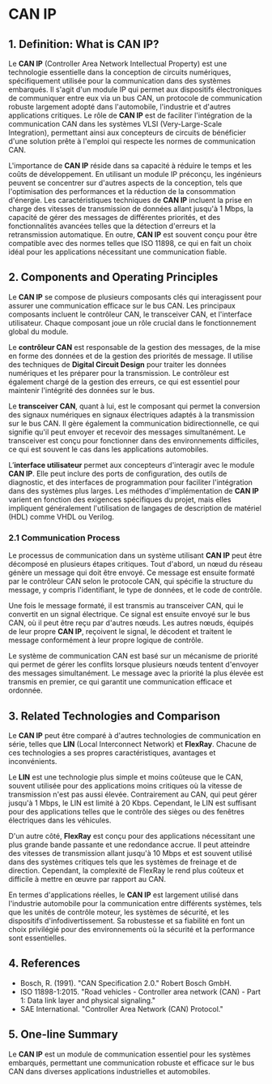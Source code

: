 # CAN IP

## 1. Definition: What is **CAN IP**?
Le **CAN IP** (Controller Area Network Intellectual Property) est une technologie essentielle dans la conception de circuits numériques, spécifiquement utilisée pour la communication dans des systèmes embarqués. Il s'agit d'un module IP qui permet aux dispositifs électroniques de communiquer entre eux via un bus CAN, un protocole de communication robuste largement adopté dans l'automobile, l'industrie et d'autres applications critiques. Le rôle de **CAN IP** est de faciliter l'intégration de la communication CAN dans les systèmes VLSI (Very-Large-Scale Integration), permettant ainsi aux concepteurs de circuits de bénéficier d'une solution prête à l'emploi qui respecte les normes de communication CAN.

L'importance de **CAN IP** réside dans sa capacité à réduire le temps et les coûts de développement. En utilisant un module IP préconçu, les ingénieurs peuvent se concentrer sur d'autres aspects de la conception, tels que l'optimisation des performances et la réduction de la consommation d'énergie. Les caractéristiques techniques de **CAN IP** incluent la prise en charge des vitesses de transmission de données allant jusqu'à 1 Mbps, la capacité de gérer des messages de différentes priorités, et des fonctionnalités avancées telles que la détection d'erreurs et la retransmission automatique. En outre, **CAN IP** est souvent conçu pour être compatible avec des normes telles que ISO 11898, ce qui en fait un choix idéal pour les applications nécessitant une communication fiable.

## 2. Components and Operating Principles
Le **CAN IP** se compose de plusieurs composants clés qui interagissent pour assurer une communication efficace sur le bus CAN. Les principaux composants incluent le contrôleur CAN, le transceiver CAN, et l'interface utilisateur. Chaque composant joue un rôle crucial dans le fonctionnement global du module.

Le **contrôleur CAN** est responsable de la gestion des messages, de la mise en forme des données et de la gestion des priorités de message. Il utilise des techniques de **Digital Circuit Design** pour traiter les données numériques et les préparer pour la transmission. Le contrôleur est également chargé de la gestion des erreurs, ce qui est essentiel pour maintenir l'intégrité des données sur le bus.

Le **transceiver CAN**, quant à lui, est le composant qui permet la conversion des signaux numériques en signaux électriques adaptés à la transmission sur le bus CAN. Il gère également la communication bidirectionnelle, ce qui signifie qu'il peut envoyer et recevoir des messages simultanément. Le transceiver est conçu pour fonctionner dans des environnements difficiles, ce qui est souvent le cas dans les applications automobiles.

L’**interface utilisateur** permet aux concepteurs d'interagir avec le module **CAN IP**. Elle peut inclure des ports de configuration, des outils de diagnostic, et des interfaces de programmation pour faciliter l'intégration dans des systèmes plus larges. Les méthodes d'implémentation de **CAN IP** varient en fonction des exigences spécifiques du projet, mais elles impliquent généralement l'utilisation de langages de description de matériel (HDL) comme VHDL ou Verilog.

### 2.1 Communication Process
Le processus de communication dans un système utilisant **CAN IP** peut être décomposé en plusieurs étapes critiques. Tout d'abord, un nœud du réseau génère un message qui doit être envoyé. Ce message est ensuite formaté par le contrôleur CAN selon le protocole CAN, qui spécifie la structure du message, y compris l'identifiant, le type de données, et le code de contrôle.

Une fois le message formaté, il est transmis au transceiver CAN, qui le convertit en un signal électrique. Ce signal est ensuite envoyé sur le bus CAN, où il peut être reçu par d'autres nœuds. Les autres nœuds, équipés de leur propre **CAN IP**, reçoivent le signal, le décodent et traitent le message conformément à leur propre logique de contrôle.

Le système de communication CAN est basé sur un mécanisme de priorité qui permet de gérer les conflits lorsque plusieurs nœuds tentent d'envoyer des messages simultanément. Le message avec la priorité la plus élevée est transmis en premier, ce qui garantit une communication efficace et ordonnée.

## 3. Related Technologies and Comparison
Le **CAN IP** peut être comparé à d'autres technologies de communication en série, telles que **LIN** (Local Interconnect Network) et **FlexRay**. Chacune de ces technologies a ses propres caractéristiques, avantages et inconvénients.

Le **LIN** est une technologie plus simple et moins coûteuse que le CAN, souvent utilisée pour des applications moins critiques où la vitesse de transmission n'est pas aussi élevée. Contrairement au CAN, qui peut gérer jusqu'à 1 Mbps, le LIN est limité à 20 Kbps. Cependant, le LIN est suffisant pour des applications telles que le contrôle des sièges ou des fenêtres électriques dans les véhicules.

D'un autre côté, **FlexRay** est conçu pour des applications nécessitant une plus grande bande passante et une redondance accrue. Il peut atteindre des vitesses de transmission allant jusqu'à 10 Mbps et est souvent utilisé dans des systèmes critiques tels que les systèmes de freinage et de direction. Cependant, la complexité de FlexRay le rend plus coûteux et difficile à mettre en œuvre par rapport au CAN.

En termes d'applications réelles, le **CAN IP** est largement utilisé dans l'industrie automobile pour la communication entre différents systèmes, tels que les unités de contrôle moteur, les systèmes de sécurité, et les dispositifs d'infodivertissement. Sa robustesse et sa fiabilité en font un choix privilégié pour des environnements où la sécurité et la performance sont essentielles.

## 4. References
- Bosch, R. (1991). "CAN Specification 2.0." Robert Bosch GmbH.
- ISO 11898-1:2015. "Road vehicles - Controller area network (CAN) - Part 1: Data link layer and physical signaling."
- SAE International. "Controller Area Network (CAN) Protocol."

## 5. One-line Summary
Le **CAN IP** est un module de communication essentiel pour les systèmes embarqués, permettant une communication robuste et efficace sur le bus CAN dans diverses applications industrielles et automobiles.